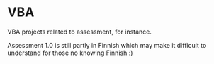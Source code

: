 # VBA
VBA projects related to assessment, for instance.

Assessment 1.0 is still partly in Finnish which may make
it difficult to understand for those no knowing Finnish :)
